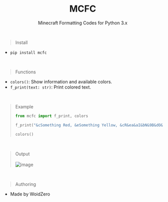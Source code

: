 <h1 align=center>MCFC</h1>
<p align=center>Minecraft Formatting Codes for Python 3.x </p><br>

> Install
- `pip install mcfc`

<br>

> Functions
- `colors()`: Show information and available colors.
- `f_print(text: str)`: Print colored text.

<br>

> Example
> ```py
> from mcfc import f_print, colors
> 
> f_print("&cSomething Red, &eSomething Yellow, &cR&ea&aI&bN&9B&dO&5W")
>
> colors()
> ```
<br>

> Output <br><br>
![image](https://user-images.githubusercontent.com/71274141/180663521-3a4d6af1-b613-4a28-971d-c5944f7d30e5.png)

<br>

> Authoring
- Made by WoidZero
